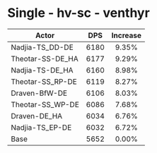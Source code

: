 # Single - hv-sc - venthyr
| Actor | DPS | Increase |
|---|:---:|:---:|
|Nadjia-TS_DD-DE|6180|9.35%|
|Theotar-SS-DE_HA|6177|9.29%|
|Nadjia-TS-DE_HA|6160|8.98%|
|Theotar-SS_RP-DE|6119|8.27%|
|Draven-BfW-DE|6106|8.03%|
|Theotar-SS_WP-DE|6086|7.68%|
|Draven-DE_HA|6034|6.76%|
|Nadjia-TS_EP-DE|6032|6.72%|
|Base|5652|0.00%|
